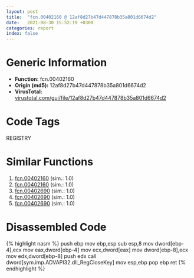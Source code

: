 ```yaml
---
layout: post
title:  "fcn.00402160 @ 12af8d27b47d447878b35a801d6674d2"
date:   2021-08-30 15:52:19 +0300
categories: report
index: false
---
```


# Generic Information
- **Function:** fcn.00402160
- **Origin (md5):** 12af8d27b47d447878b35a801d6674d2
- **VirusTotal:** [virustotal.com/gui/file/12af8d27b47d447878b35a801d6674d2][virustotal_ref]

# Code Tags
<span class="tag" id="REGISTRY">REGISTRY</span>


# Similar Functions

1. [fcn.00402160][similar_1_ref] (sim.: 1.0)
2. [fcn.00402160][similar_2_ref] (sim.: 1.0)
3. [fcn.00402690][similar_3_ref] (sim.: 1.0)
4. [fcn.00402690][similar_4_ref] (sim.: 1.0)
5. [fcn.00402690][similar_5_ref] (sim.: 1.0)


# Disassembled Code

{% highlight nasm %}
push ebp
mov ebp,esp
sub esp,8
mov dword[ebp-4],ecx
mov eax,dword[ebp-4]
mov ecx,dword[eax]
mov dword[ebp-8],ecx
mov edx,dword[ebp-8]
push edx
call dword[sym.imp.ADVAPI32.dll_RegCloseKey]
mov esp,ebp
pop ebp
ret 
{% endhighlight %}


[similar_1_ref]: /report/fcn.00402160@ed513abc569bc29389208199ec389a34
[similar_2_ref]: /report/fcn.00402160@8b66d719e8a46a3d5c3152f67e9765a2
[similar_3_ref]: /report/fcn.00402690@5036c35d203e41a1d384fa552f8d764c
[similar_4_ref]: /report/fcn.00402690@c3e75e66a9297b866fc9ca207295f578
[similar_5_ref]: /report/fcn.00402690@85327cee9b13449c96152f8638d5b786
[virustotal_ref]: https://www.virustotal.com/gui/file/12af8d27b47d447878b35a801d6674d2